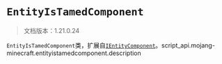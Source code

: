 # `EntityIsTamedComponent`

> 文档版本：1.21.0.24

`EntityIsTamedComponent`类，扩展自[`IEntityComponent`](./ientitycomponent.md)。script_api.mojang-minecraft.entityistamedcomponent.description
